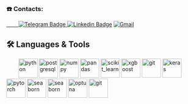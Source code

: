 

### ☎️ Contacts: 

<a href="https://t.me/Doppler67/" rel="nofollow">
&nbsp &nbsp &nbsp &nbsp  <img src="https://camo.githubusercontent.com/b84cd4dc50f461b53069fa2d8604741117cb5a70bcb1a470b8e01155419bf4d3/68747470733a2f2f696d672e736869656c64732e696f2f62616467652f54656c656772616d2d626c75653f6c6f676f3d74656c656772616d266c6f676f436f6c6f723d7768697465" alt="Telegram Badge" title='Telegram link' data-canonical-src="https://img.shields.io/badge/Telegram-blue?logo=telegram&amp;logoColor=white" style="max-width: 100%;">
      </a> <a href="https://www.linkedin.com/in/egor-mulyukov-20075b218" rel="nofollow"><img src="https://camo.githubusercontent.com/93ca47e21e17f622a41d26d599e008e4c30b8a322186f18019bc43d54f57b0c9/68747470733a2f2f696d672e736869656c64732e696f2f62616467652f2d4c696e6b6564496e2d3065373661383f7374796c653d666c61742d737175617265266c6f676f3d4c696e6b6564696e266c6f676f436f6c6f723d7768697465" alt="Linkedin Badge" title='Linkedin link' data-canonical-src="https://img.shields.io/badge/-LinkedIn-0e76a8?style=flat-square&amp;logo=Linkedin&amp;logoColor=white" style="max-width: 100%;"></a> <a href="mailto:egor.mulyukov2142@gmail.com">
        <img src="https://camo.githubusercontent.com/37fb814a59f3e2bb0e50717042c32ba76ecb1bb1f631600ff14a1302512a5d2c/68747470733a2f2f696d672e736869656c64732e696f2f62616467652f476d61696c2d726564" alt="Gmail" title='Gmail link' data-canonical-src="https://img.shields.io/badge/Gmail-red" style="max-width: 100%;">
      </a>
         
<h2> 🛠 Languages & Tools</h2>
<p align="left">  
&nbsp &nbsp &nbsp &nbsp  <img src="https://cdn.jsdelivr.net/gh/devicons/devicon/icons/python/python-original.svg" title="Python" alt="python" width="50" height="50" />    
<img src="https://cdn.jsdelivr.net/gh/devicons/devicon/icons/postgresql/postgresql-original.svg" title="PostgreSQL" alt="postgresql" width="50" height="50" />
<img src="https://cdn.jsdelivr.net/gh/devicons/devicon/icons/numpy/numpy-original.svg" title="Numpy" alt="numpy" width="50" height="50" /> 
<img src="https://cdn.jsdelivr.net/gh/devicons/devicon/icons/pandas/pandas-original.svg" title="Pandas" alt="pandas" width="50" height="50" />
<img src="https://upload.wikimedia.org/wikipedia/commons/0/05/Scikit_learn_logo_small.svg" title="Sklearn" alt="scikit_learn" width="50" height="50"/>
<img src="https://res.cloudinary.com/crunchbase-production/image/upload/c_lpad,h_256,w_256,f_auto,q_auto:eco,dpr_1/vqzfmqnwwgfzcoc5r9dr" title="Xgboost" alt="xgboost" width="50" height="50" />
<img src="https://upload.wikimedia.org/wikipedia/commons/c/cc/CatBoostLogo.png" title="Git" alt="git" width="50" height="50" />
<img src="https://upload.wikimedia.org/wikipedia/commons/thumb/a/ae/Keras_logo.svg/512px-Keras_logo.svg.png" title="Keras" alt="keras" width="50" height="50" />
<img src="https://cdn.jsdelivr.net/gh/devicons/devicon/icons/pytorch/pytorch-original.svg" alt="pytorch" title="Pytorch" width="50" height="50" />
<img src="https://upload.wikimedia.org/wikipedia/commons/thumb/8/84/Matplotlib_icon.svg/1200px-Matplotlib_icon.svg.png" title="Matplotlib" alt="seaborn" width="50" height="50"/>
<img src="https://seaborn.pydata.org/_images/logo-mark-lightbg.svg" title="Seaborn" alt="seaborn" width="50" height="50"/>
<img src="https://avatars.githubusercontent.com/u/57251745?s=280&v=4" title="Optuna" alt="optuna" width="50" height="50"/>
<img src="https://cdn.jsdelivr.net/gh/devicons/devicon/icons/git/git-original.svg" title="Git" alt="git" width="50" height="50" />


